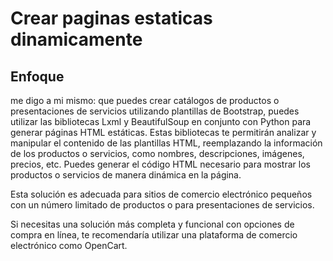 # Crear paginas estaticas dinamicamente

## Enfoque

 me digo a mi mismo: que puedes  crear catálogos de productos o presentaciones de servicios utilizando plantillas de Bootstrap, puedes utilizar las bibliotecas Lxml y BeautifulSoup en conjunto con Python para generar páginas HTML estáticas. Estas bibliotecas te permitirán analizar y manipular el contenido de las plantillas HTML, reemplazando la información de los productos o servicios, como nombres, descripciones, imágenes, precios, etc. Puedes generar el código HTML necesario para mostrar los productos o servicios de manera dinámica en la página. 

Esta solución es adecuada para sitios de comercio electrónico pequeños con un número limitado de productos o para presentaciones de servicios. 

Si necesitas una solución más completa y funcional con opciones de compra en línea, te recomendaría utilizar una plataforma de comercio electrónico como OpenCart.
